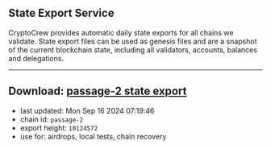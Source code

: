 ## State Export Service
CryptoCrew provides automatic daily state exports for all chains we validate. State export files can be used as genesis files and are a snapshot of the current blockchain state, including all validators, accounts, balances and delegations.

---
**Download: [passage-2 state export](https://dl-eu2.ccvalidators.com/SERVICE/passage/passage-2_export_10124572.json)**
---

- last updated: Mon Sep 16 2024 07:19:46
- chain id: `passage-2`
- export height: `10124572`
- use for: airdrops, local tests, chain recovery
